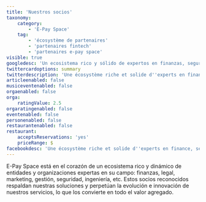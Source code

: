 ```yaml
---
title: 'Nuestros socios'
taxonomy:
    category:
        - 'E-Pay Space'
    tag:
        - 'écosystème de partenaires'
        - 'partenaires fintech'
        - 'partenaires e-pay space'
visible: true
googledesc: 'Un ecosistema rico y sólido de expertos en finanzas, seguridad, ingeniería y redes bancarias.'
twittercardoptions: summary
twitterdescription: 'Une écosystème riche et solide d''experts en finance, sécurité, ingénierie et réseaux bancaires.'
articleenabled: false
musiceventenabled: false
orgaenabled: false
orga:
    ratingValue: 2.5
orgaratingenabled: false
eventenabled: false
personenabled: false
restaurantenabled: false
restaurant:
    acceptsReservations: 'yes'
    priceRange: $
facebookdesc: 'Une écosystème riche et solide d''experts en finance, sécurité, ingénierie et réseaux bancaires.'
---
```


E-Pay Space está en el corazón de un ecosistema rico y dinámico de entidades y organizaciones expertas en su campo: finanzas, legal, marketing, gestión, seguridad, ingeniería, etc. Estos socios reconocidos respaldan nuestras soluciones y perpetúan la evolución e innovación de nuestros servicios, lo que los convierte en todo el valor agregado.